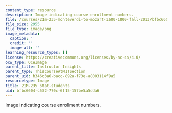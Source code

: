 ```yaml
---
content_type: resource
description: Image indicating course enrollment numbers.
file: /courses/21m-235-monteverdi-to-mozart-1600-1800-fall-2013/bfbc6604c532770c6f15157be5a5dda6_21M-235_stat-students.png
file_size: 2955
file_type: image/png
image_metadata:
  caption: ''
  credit: ''
  image-alt: ''
learning_resource_types: []
license: https://creativecommons.org/licenses/by-nc-sa/4.0/
ocw_type: OCWImage
parent_title: Instructor Insights
parent_type: ThisCourseAtMITSection
parent_uid: b346c3a6-bacc-892a-f73e-a8003114f9a5
resourcetype: Image
title: 21M-235_stat-students
uid: bfbc6604-c532-770c-6f15-157be5a5dda6
---
```

Image indicating course enrollment numbers.